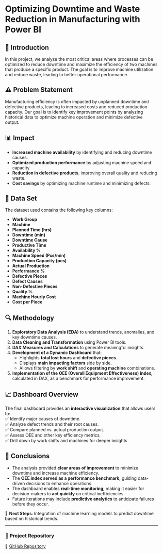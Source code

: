 # **Optimizing Downtime and Waste Reduction in Manufacturing with Power BI**

## 📌 Introduction  
In this project, we analyze the most critical areas where processes can be optimized to reduce downtime and maximize the efficiency of two machines that produce a specific product. The goal is to improve machine utilization and reduce waste, leading to better operational performance.

## ⚠️ Problem Statement  
Manufacturing efficiency is often impacted by unplanned downtime and defective products, leading to increased costs and reduced production capacity. Our goal is to identify key improvement points by analyzing historical data to optimize machine operation and minimize defective output.

## 📊 Impact  
- **Increased machine availability** by identifying and reducing downtime causes.  
- **Optimized production performance** by adjusting machine speed and capacity.  
- **Reduction in defective products**, improving overall quality and reducing waste.  
- **Cost savings** by optimizing machine runtime and minimizing defects.

## 📂 Data Set  
The dataset used contains the following key columns:  

- **Work Group**  
- **Machine**  
- **Planned Time (hrs)**  
- **Downtime (min)**  
- **Downtime Cause**  
- **Productive Time**  
- **Availability %**  
- **Machine Speed (Pcs/min)**  
- **Production Capacity (pcs)**  
- **Actual Production**  
- **Performance %**  
- **Defective Pieces**  
- **Defect Causes**  
- **Non-Defective Pieces**  
- **Quality %**  
- **Machine Hourly Cost**  
- **Cost per Piece**  

## 🔍 Methodology  
1. **Exploratory Data Analysis (EDA)** to understand trends, anomalies, and key downtime causes.  
2. **Data Cleaning and Transformation** using Power BI tools.  
3. **DAX Measures and Calculations** to generate meaningful insights.  
4. **Development of a Dynamic Dashboard** that:  
   - Highlights **total lost hours** and **defective pieces**.  
   - Displays **main impacting factors** side by side.  
   - Allows filtering by **work shift** and **operating machine** combinations.  
5. **Implementation of the OEE (Overall Equipment Effectiveness) index**, calculated in DAX, as a benchmark for performance improvement.

## 📈 Dashboard Overview  
The final dashboard provides an **interactive visualization** that allows users to:  
✅ Identify major causes of downtime.  
✅ Analyze defect trends and their root causes.  
✅ Compare planned vs. actual production output.  
✅ Assess OEE and other key efficiency metrics.  
✅ Drill down by work shifts and machines for deeper insights.  

## 🏁 Conclusions  
- The analysis provided **clear areas of improvement** to minimize downtime and increase machine efficiency.  
- The **OEE index served as a performance benchmark**, guiding data-driven decisions to enhance operations.  
- The dashboard enables **real-time monitoring**, making it easier for decision-makers to **act quickly** on critical inefficiencies.  
- Future iterations may include **predictive analytics** to anticipate failures before they occur.

🔹 **Next Steps**: Integration of machine learning models to predict downtime based on historical trends.

---

### 📌 **Project Repository**  
🔗 [GitHub Repository](INSERT_YOUR_REPO_LINK_HERE)  

